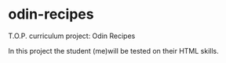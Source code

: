 # odin-recipes
T.O.P. curriculum project: Odin Recipes

In this project the student (me)will be tested on their HTML skills.
